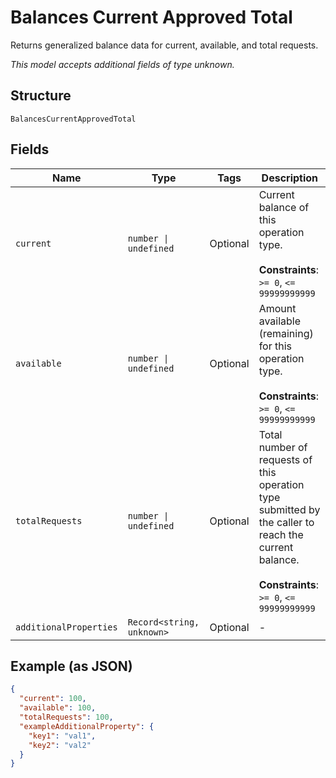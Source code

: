 
# Balances Current Approved Total

Returns generalized balance data for current, available, and total requests.

*This model accepts additional fields of type unknown.*

## Structure

`BalancesCurrentApprovedTotal`

## Fields

| Name | Type | Tags | Description |
|  --- | --- | --- | --- |
| `current` | `number \| undefined` | Optional | Current balance of this operation type.<br><br>**Constraints**: `>= 0`, `<= 99999999999` |
| `available` | `number \| undefined` | Optional | Amount available (remaining) for this operation type.<br><br>**Constraints**: `>= 0`, `<= 99999999999` |
| `totalRequests` | `number \| undefined` | Optional | Total number of requests of this operation type submitted by the caller to reach the current balance.<br><br>**Constraints**: `>= 0`, `<= 99999999999` |
| `additionalProperties` | `Record<string, unknown>` | Optional | - |

## Example (as JSON)

```json
{
  "current": 100,
  "available": 100,
  "totalRequests": 100,
  "exampleAdditionalProperty": {
    "key1": "val1",
    "key2": "val2"
  }
}
```

